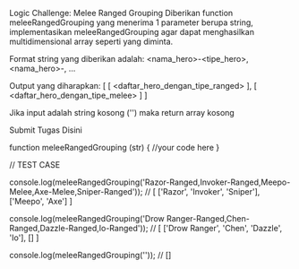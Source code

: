Logic Challenge: Melee Ranged Grouping
Diberikan function meleeRangedGrouping yang menerima 1 parameter berupa string, implementasikan meleeRangedGrouping agar dapat menghasilkan multidimensional array seperti yang diminta.

Format string yang diberikan adalah: <nama_hero>-<tipe_hero>,<nama_hero>-<tipe-hero>, ...

Output yang diharapkan: [ [ <daftar_hero_dengan_tipe_ranged> ], [ <daftar_hero_dengan_tipe_melee> ] ]

Jika input adalah string kosong ('') maka return array kosong

Submit Tugas Disini

function meleeRangedGrouping (str) {
  //your code here
}

// TEST CASE

console.log(meleeRangedGrouping('Razor-Ranged,Invoker-Ranged,Meepo-Melee,Axe-Melee,Sniper-Ranged'));
// [ ['Razor', 'Invoker', 'Sniper'], ['Meepo', 'Axe'] ]

console.log(meleeRangedGrouping('Drow Ranger-Ranged,Chen-Ranged,Dazzle-Ranged,Io-Ranged'));
// [ ['Drow Ranger', 'Chen', 'Dazzle', 'Io'], [] ]

console.log(meleeRangedGrouping('')); // []